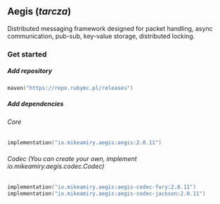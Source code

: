 ## Aegis (*tarcza*)

Distributed messaging framework designed for packet handling, async communication, pub-sub,
key-value storage, distributed locking.

### Get started

##### Add repository

```kotlin
maven("https://repo.rubymc.pl/releases")
```

##### Add dependencies

###### Core
```kotlin
implementation("io.mikeamiry.aegis:aegis:2.0.11")
```

###### Codec (You can create your own, implement io.mikeamiry.aegis.codec.Codec)
```kotlin
implementation("io.mikeamiry.aegis:aegis-codec-fury:2.0.11")
implementation("io.mikeamiry.aegis:aegis-codec-jackson:2.0.11")
```
